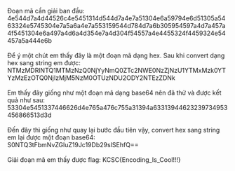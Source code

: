 Đoạn mã cần giải ban đầu:</br>
4e544d7a4d44526c4e5451314d544d7a4e7a51304e6a59794e6d51305a5463324e5745304e7a5a6a4e7a553159544d784d7a6b305954597a4d7a457a4f5451304e6a497a4d6a4d354e7a4d304f54557a4e4455324f4459324e54457a5a444e6b</br></br>
Để ý một chút em thấy đây là một đoạn mã dạng hex. Sau khi convert dạng hex sang string em được:</br>
NTMzMDRlNTQ1MTMzNzQ0NjYyNmQ0ZTc2NWE0NzZjNzU1YTMxMzk0YTYzMzEzOTQ0NjIzMjM5NzM0OTUzNDU2ODY2NTEzZDNk</br></br>
Em thấy đây giống như một đoạn mã dạng base64 nên đã thử và được kết quả như sau:</br>
53304e5451337446626d4e765a476c755a31394a63313944623239734953456866513d3d</br></br>
Đến đây thì giống như quay lại bước đầu tiên vậy, convert hex sang string em lại được một đoạn base64:</br>
S0NTQ3tFbmNvZGluZ19Jc19Db29sISEhfQ==</br></br>
Giải đoạn mã em thấy được flag: KCSC{Encoding_Is_Cool!!!}
